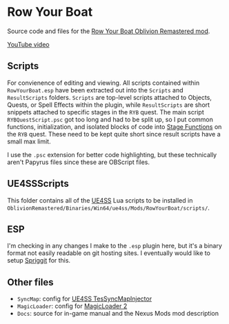 # Row Your Boat

Source code and files for the [Row Your Boat Oblivion Remastered
mod](https://www.nexusmods.com/oblivionremastered/mods/4273).

[YouTube video](https://youtu.be/SE55cqIZNp4)

## Scripts

For convienence of editing and viewing. All scripts contained within `RowYourBoat.esp` have been extracted out into the
`Scripts` and `ResultScripts` folders. `Scripts` are top-level scripts attached to Objects, Quests, or Spell Effects
within the plugin, while `ResultScripts` are short snippets attached to specific stages in the `RYB` quest. The main
script `RYBQuestScript.psc` got too long and had to be split up, so I put common functions, initialization, and isolated
blocks of code into [Stage Functions](https://cs.uesp.net/wiki/Category:Stage_Functions) on the `RYB` quest. These need
to be kept quite short since result scripts have a small max limit.

I use the `.psc` extension for better code highlighting, but these technically aren't Papyrus files since these are
OBScript files.

## UE4SSScripts

This folder contains all of the [UE4SS](https://docs.ue4ss.com/index.html) Lua
scripts to be installed in
`OblivionRemastered/Binaries/Win64/ue4ss/Mods/RowYourBoat/scripts/`.

## ESP

I'm checking in any changes I make to the `.esp` plugin here, but it's a binary format not easily readable on git
hosting sites. I eventually would like to setup [Spriggit](https://github.com/Mutagen-Modding/Spriggit) for this.

## Other files

- `SyncMap`: config for [UE4SS TesSyncMapInjector](https://www.nexusmods.com/oblivionremastered/mods/1272)
- `MagicLoader`: config for [MagicLoader 2](https://www.nexusmods.com/oblivionremastered/mods/1966)
- `Docs`: source for in-game manual and the Nexus Mods mod description